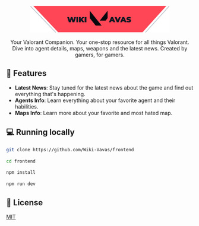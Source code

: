 <p style="text-align:center;">
  <img src="./.github/wiki-vavas-logo.png">
</p>

<p style="text-align:center;">
  Your Valorant Companion. Your one-stop resource for all things Valorant. Dive into agent details, maps, weapons and the latest news. Created by gamers, for gamers.
</p>

## 🔫 Features
 - **Latest News**: Stay tuned for the latest news about the game and find out everything that's happening.
 - **Agents Info**: Learn everything about your favorite agent and their habilities.
 - **Maps Info**: Learn more about your favorite and most hated map.

## 💻 Running locally

```sh
git clone https://github.com/Wiki-Vavas/frontend
```
```sh
cd frontend
```
```sh
npm install
```
```sh
npm run dev
```

## 📜 License

[MIT](./LICENSE)